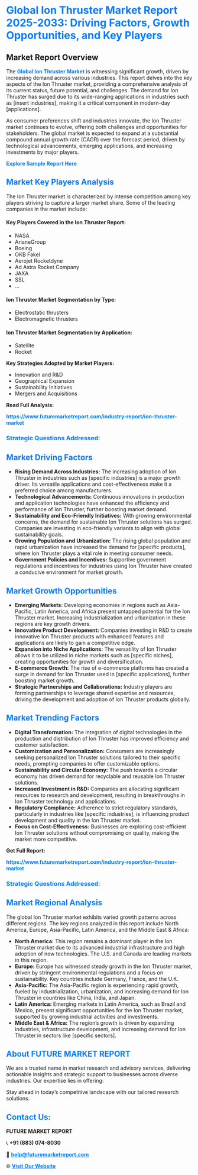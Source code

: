<h1 style="color: #007BFF;">Global Ion Thruster Market Report 2025-2033: Driving Factors, Growth Opportunities, and Key Players</h1>

<section id="overview">
<h2>Market Report Overview</h2>
<p>The <a href="https://www.futuremarketreport.com/industry-report/ion-thruster-market" style="color: #007BFF; text-decoration: none;"><strong>Global Ion Thruster Market</strong></a> is witnessing significant growth, driven by increasing demand across various industries. This report delves into the key aspects of the Ion Thruster market, providing a comprehensive analysis of its current status, future potential, and challenges. The demand for Ion Thruster has surged due to its wide-ranging applications in industries such as [insert industries], making it a critical component in modern-day [applications].</p>
<p>As consumer preferences shift and industries innovate, the Ion Thruster market continues to evolve, offering both challenges and opportunities for stakeholders. The global market is expected to expand at a substantial compound annual growth rate (CAGR) over the forecast period, driven by technological advancements, emerging applications, and increasing investments by major players.</p>
</section>

<section id="overview">
<p><a href="https://www.futuremarketreport.com/request-sample/reportId=102899" style="color: #007BFF; text-decoration: none;"><strong>Explore Sample Report Here</strong></a></p>
</section>

<section id="key-players">
<h2 style="color: #007BFF;">Market Key Players Analysis</h2>
<p>The Ion Thruster market is characterized by intense competition among key players striving to capture a larger market share. Some of the leading companies in the market include:</p>
<h4>Key Players Covered in the Ion Thruster Report:</h4>
<ul><li>NASA</li><li>ArianeGroup</li><li>Boeing</li><li>OKB Fakel</li><li>Aerojet Rocketdyne</li><li>Ad Astra Rocket Company</li><li>JAXA</li><li>SSL</li><li>...</li></ul>
<h4>Ion Thruster Market Segmentation by Type:</h4>
<ul><li>Electrostatic thrusters</li><li>Electromagnetic thrusters</li></ul>

<h4>Ion Thruster Market Segmentation by Application:</h4>
<ul><li>Satellite</li><li>Rocket</li></ul>
<p><strong>Key Strategies Adopted by Market Players:</strong></p>
<ul>
<li>Innovation and R&D</li>
<li>Geographical Expansion</li>
<li>Sustainability Initiatives</li>
<li>Mergers and Acquisitions</li>
</ul>
</section>

<section>
<p><strong>Read Full Analysis: </strong></p><a href="https://www.futuremarketreport.com/industry-report/ion-thruster-market" style="color: #007BFF; text-decoration: none;"><strong>https://www.futuremarketreport.com/industry-report/ion-thruster-market</strong></a>
<h3 style="color: #007BFF;">Strategic Questions Addressed:</h3>
</section>

<section id="driving-factors">
<h2 style="color: #007BFF;">Market Driving Factors</h2>
<ul>
<li><strong>Rising Demand Across Industries:</strong> The increasing adoption of Ion Thruster in industries such as [specific industries] is a major growth driver. Its versatile applications and cost-effectiveness make it a preferred choice among manufacturers.</li>
<li><strong>Technological Advancements:</strong> Continuous innovations in production and application technologies have enhanced the efficiency and performance of Ion Thruster, further boosting market demand.</li>
<li><strong>Sustainability and Eco-Friendly Initiatives:</strong> With growing environmental concerns, the demand for sustainable Ion Thruster solutions has surged. Companies are investing in eco-friendly variants to align with global sustainability goals.</li>
<li><strong>Growing Population and Urbanization:</strong> The rising global population and rapid urbanization have increased the demand for [specific products], where Ion Thruster plays a vital role in meeting consumer needs.</li>
<li><strong>Government Policies and Incentives:</strong> Supportive government regulations and incentives for industries using Ion Thruster have created a conducive environment for market growth.</li>
</ul>
</section>

<section id="growth-opportunities">
<h2 style="color: #007BFF;">Market Growth Opportunities</h2>
<ul>
<li><strong>Emerging Markets:</strong> Developing economies in regions such as Asia-Pacific, Latin America, and Africa present untapped potential for the Ion Thruster market. Increasing industrialization and urbanization in these regions are key growth drivers.</li>
<li><strong>Innovative Product Development:</strong> Companies investing in R&D to create innovative Ion Thruster products with enhanced features and applications are likely to gain a competitive edge.</li>
<li><strong>Expansion into Niche Applications:</strong> The versatility of Ion Thruster allows it to be utilized in niche markets such as [specific niches], creating opportunities for growth and diversification.</li>
<li><strong>E-commerce Growth:</strong> The rise of e-commerce platforms has created a surge in demand for Ion Thruster used in [specific applications], further boosting market growth.</li>
<li><strong>Strategic Partnerships and Collaborations:</strong> Industry players are forming partnerships to leverage shared expertise and resources, driving the development and adoption of Ion Thruster products globally.</li>
</ul>
</section>

<section id="trending-factors">
<h2 style="color: #007BFF;">Market Trending Factors</h2>
<ul>
<li><strong>Digital Transformation:</strong> The integration of digital technologies in the production and distribution of Ion Thruster has improved efficiency and customer satisfaction.</li>
<li><strong>Customization and Personalization:</strong> Consumers are increasingly seeking personalized Ion Thruster solutions tailored to their specific needs, prompting companies to offer customizable options.</li>
<li><strong>Sustainability and Circular Economy:</strong> The push towards a circular economy has driven demand for recyclable and reusable Ion Thruster solutions.</li>
<li><strong>Increased Investment in R&D:</strong> Companies are allocating significant resources to research and development, resulting in breakthroughs in Ion Thruster technology and applications.</li>
<li><strong>Regulatory Compliance:</strong> Adherence to strict regulatory standards, particularly in industries like [specific industries], is influencing product development and quality in the Ion Thruster market.</li>
<li><strong>Focus on Cost-Effectiveness:</strong> Businesses are exploring cost-efficient Ion Thruster solutions without compromising on quality, making the market more competitive.</li>
</ul>
</section>

<section>
<p><strong>Get Full Report: </strong></p><a href="https://www.futuremarketreport.com/industry-report/ion-thruster-market" style="color: #007BFF; text-decoration: none;"><strong>https://www.futuremarketreport.com/industry-report/ion-thruster-market</strong></a>
<h3 style="color: #007BFF;">Strategic Questions Addressed:</h3>
</section>


<section id="regional-analysis">
<h2 style="color: #007BFF;">Market Regional Analysis</h2>
<p>The global Ion Thruster market exhibits varied growth patterns across different regions. The key regions analyzed in this report include North America, Europe, Asia-Pacific, Latin America, and the Middle East & Africa:</p>
<ul>
<li><strong>North America:</strong> This region remains a dominant player in the Ion Thruster market due to its advanced industrial infrastructure and high adoption of new technologies. The U.S. and Canada are leading markets in this region.</li>
<li><strong>Europe:</strong> Europe has witnessed steady growth in the Ion Thruster market, driven by stringent environmental regulations and a focus on sustainability. Key countries include Germany, France, and the U.K.</li>
<li><strong>Asia-Pacific:</strong> The Asia-Pacific region is experiencing rapid growth, fueled by industrialization, urbanization, and increasing demand for Ion Thruster in countries like China, India, and Japan.</li>
<li><strong>Latin America:</strong> Emerging markets in Latin America, such as Brazil and Mexico, present significant opportunities for the Ion Thruster market, supported by growing industrial activities and investments.</li>
<li><strong>Middle East & Africa:</strong> The region’s growth is driven by expanding industries, infrastructure development, and increasing demand for Ion Thruster in sectors like [specific sectors].</li>
</ul>
</section>

<footer>
<h2 style="color: #007BFF;">About FUTURE MARKET REPORT</h2>
<p>We are a trusted name in market research and advisory services, delivering actionable insights and strategic support to businesses across diverse industries. Our expertise lies in offering:</p>

<p>Stay ahead in today’s competitive landscape with our tailored research solutions.</p>

<h2 style="color: #007BFF;">Contact Us:</h2>
<p><strong>FUTURE MARKET REPORT</strong></p>
<p>📞 <strong>+91 (883) 074-8030</strong></p>
<p>📧 <strong><a href="mailto:help@futuremarketreport.com" style="color: #007BFF;">help@futuremarketreport.com</a></strong></p>
<p>🌐 <strong><a href="https://www.futuremarketreport.com/" style="color: #007BFF;">Visit Our Website</a></strong></p>
</footer>